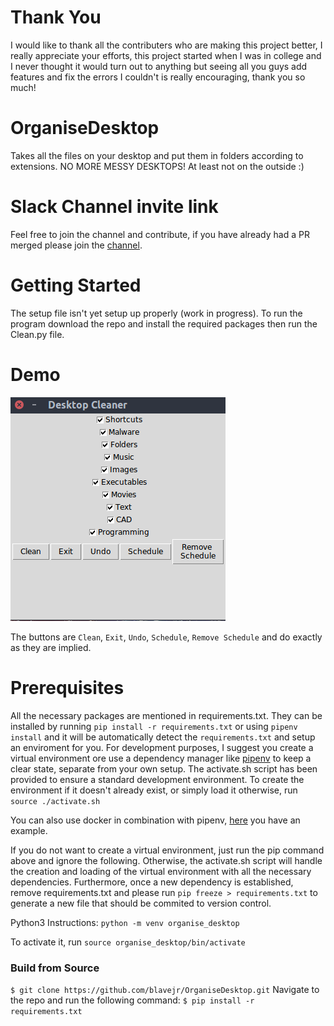 # Thank You

I would like to thank all the contributers who are making this project better, I really appreciate your efforts, this project started when I was in college and I never thought it would turn out to anything but seeing all you guys add features and fix the errors I couldn't is really encouraging, thank you so much!

# OrganiseDesktop

Takes all the files on your desktop and put them in folders according to extensions. NO MORE MESSY DESKTOPS!
At least not on the outside :)

# Slack Channel invite link

Feel free to join the channel and contribute, if you have already had a PR merged please join the [channel](https://join.slack.com/t/organisedesktop/shared_invite/enQtMzA2NTI2MTI0MzY4LWRlOWRjOGM0YTJmYjFiZGU3ZTUzM2M0MTA2N2U3MzljMmFhNGIyODlmZDg2N2E1Y2EwOWFiZjcxMzYzYjcyMTk).

# Getting Started

The setup file isn't yet setup up properly (work in progress). To run the program download
the repo and install the required packages then run the Clean.py file.

# Demo
![Screenshot](demo1.png)

The buttons are `Clean`, `Exit`, `Undo`, `Schedule`, `Remove Schedule` and do exactly as they are implied.

# Prerequisites

All the necessary packages are mentioned in requirements.txt. They can be installed by
running `pip install -r requirements.txt` or using `pipenv install` and it will be automatically detect the `requirements.txt` and setup an enviroment for you. For development purposes, I suggest you create a
virtual environment ore use a dependency manager like [pipenv](https://github.com/pypa/pipenv)
 to keep a clear state, separate from your own setup.
The activate.sh script has been provided to ensure a standard development environment. To create the environment if it doesn't already exist, or simply load it otherwise, run `source ./activate.sh`

You can also use docker in combination with pipenv, [here](https://github.com/dfederschmidt/docker-pipenv-sample) you have an example.

If you do not want to create a virtual environment, just run the pip command above and ignore the following. Otherwise, the activate.sh script will handle the creation and loading of the virtual environment with all the necessary dependencies. Furthermore, once a new dependency is established, remove requirements.txt and please run `pip freeze > requirements.txt` to generate a new file that should be commited to version control.

Python3 Instructions:
`python -m venv organise_desktop`

To activate it, run `source organise_desktop/bin/activate`

### Build from Source

`$ git clone https://github.com/blavejr/OrganiseDesktop.git`
Navigate to the repo and run the following command:
`$ pip install -r requirements.txt`
